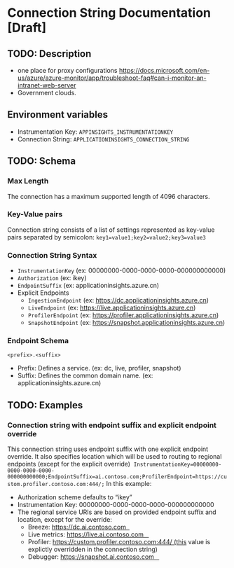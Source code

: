 # Connection String Documentation [Draft]

## TODO: Description

- one place for proxy configurations https://docs.microsoft.com/en-us/azure/azure-monitor/app/troubleshoot-faq#can-i-monitor-an-intranet-web-server
- Government clouds.
## Environment variables

- Instrumentation Key: `APPINSIGHTS_INSTRUMENTATIONKEY`
- Connection String: `APPLICATIONINSIGHTS_CONNECTION_STRING`

## TODO: Schema

### Max Length

The connection has a maximum supported length of 4096 characters.


### Key-Value pairs

Connection string consists of a list of settings represented as key-value pairs separated by semicolon:
`key1=value1;key2=value2;key3=value3`

### Connection String Syntax

- `InstrumentationKey` (ex: 00000000-0000-0000-0000-000000000000)
- `Authorization` (ex: ikey)
- `EndpointSuffix` (ex: applicationinsights.azure.cn)
- Explicit Endpoints
   - `IngestionEndpoint` (ex: https://dc.applicationinsights.azure.cn)
   - `LiveEndpoint` (ex: https://live.applicationinsights.azure.cn)
   - `ProfilerEndpoint` (ex: https://profiler.applicationinsights.azure.cn)
   - `SnapshotEndpoint` (ex: https://snapshot.applicationinsights.azure.cn)


### Endpoint Schema

`<prefix>.<suffix>`

- Prefix: Defines a service. (ex: dc, live, profiler, snapshot)
- Suffix: Defines the common domain name. (ex: applicationinsights.azure.cn)


## TODO: Examples

### Connection string with endpoint suffix and explicit endpoint override 

This connection string uses endpoint suffix with one explicit endpoint override. It also specifies location which will be used to routing to regional endpoints (except for the explicit override) 
`InstrumentationKey=00000000-0000-0000-0000-000000000000;EndpointSuffix=ai.contoso.com;ProfilerEndpoint=https://custom.profiler.contoso.com:444/;`
In this example: 
- Authorization scheme defaults to “ikey” 
- Instrumentation Key: 00000000-0000-0000-0000-000000000000
- The regional service URIs are based on provided endpoint suffix and location, except for the override: 
   - Breeze: https://dc.ai.contoso.com  
   - Live metrics: https://live.ai.contoso.com   
   - Profiler: https://custom.profiler.contoso.com:444/ (this value is explictly overridden in the connection string)
   - Debugger: https://snapshot.ai.contoso.com   

